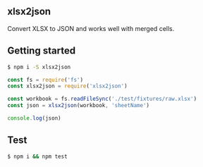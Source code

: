 ## xlsx2json

Convert XLSX to JSON and works well with merged cells.

## Getting started

```bash
$ npm i -S xlsx2json
```

```js
const fs = require('fs')
const xlsx2json = require('xlsx2json')

const workbook = fs.readFileSync('./test/fixtures/raw.xlsx')
const json = xlsx2json(workbook, 'sheetName')

console.log(json)
```
## Test

```bash
$ npm i && npm test
```

